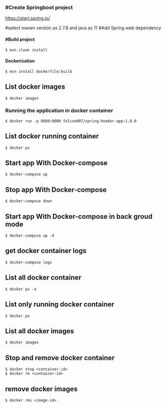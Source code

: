### **#Create Springboot project**

https://start.spring.io/

#select maven version as 2.7.8 and java as 11
#Add Spring web dependency

#### **#Build project**
```
$ mvn clean install
```

#### **Dockerization**
```
$ mvn install dockerfile:build
```

## List docker images
```
$ docker images
```

### Running the application in docker container

```
$ docker run -p 8080:8080 falcon007/spring-header-app:1.0.0
```

## List docker running container

```
$ docker ps
```

## Start app With Docker-compose

```
$ docker-compose up
```

## Stop app With Docker-compose

```
$ docker-compose down
```

## Start app With Docker-compose in back groud mode

```
$ docker-compose up -d
```


## get docker container logs

```
$ docker-compose logs
```

## List all docker container

```
$ docker ps -a
```

## List only running docker container

```
$ docker ps
```

## List all docker images

```
$ docker images
```

## Stop and remove docker container

```
$ docker stop <container-id>
$ docker rm <container-id>

```

## remove docker images

```
$ docker rmi <image-id>
```



